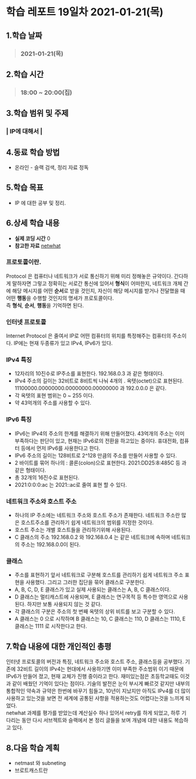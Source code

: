 # 학습 레포트 19일차 2021-01-21(목)
## 1.학습 날짜
> ### 2021-01-21(목)

## 2.학습 시간
> ### 18:00 ~ 20:00(집)

## 3.학습 범위 및 주제
### | IP에 대해서 |

## 4.동료 학습 방법
- 온라인 - 슬랙 검색, 정리 자료 정독

## 5.학습 목표
- IP 에 대한 공부 및 정리.

## 6.상세 학습 내용
- **실제 코딩 시간** 0
- **참고한 자료** [netwhat](https://www.notion.so/netwhat-f16994257d49440eacc07f8ecf7bb3ce)

### 프로토콜이란.
Protocol 은 컴퓨터나 네트워크가 서로 통신하기 위해 미리 정해놓은 규약이다. 간다하게 말하자면 그렇고 정확히는 서로간 통신에 있어서 **형식**이 어떠한지, 네트워크 개체 간에 해당 메시지를 어떤 **순서**로 받을 것인지, 자신이 해당 메시지를 받거나 전달했을 때 어떤 **행동**을 수행할 것인지의 명세가 프로토콜이다.\
즉 **형식**, **순서**, **행동**을 기억하면 된다.

### 인터넷 프로토콜
Internet Protocol 은 줄여서 IP로 어떤 컴퓨터의 위치를 특정해주는 컴퓨터의 주소이다. IP에는 현재 두종류가 있고 IPv4, IPv6가 있다.

### IPv4 특징
- 12자리의 10진수로 IP주소를 표현한다. 192.168.0.3 과 같은 형태이다.
- IPv4 주소의 길이는 32비트로 8비트씩 나눠 4개의 . 옥텟(octet)으로 표현된다. 11100000.00000000.00000000.00000000 과 192.0.0.0 은 같다.
- 각 옥텟의 표현 범위는 0 ~ 255 이다.
- 약 43억개의 주소를 사용할 수 있다.

### IPv6 특징
- IPv6는 IPv4의 주소의 한계를 해결하기 위해 만들어졌다. 43억개의 주소는 이미 부족하다는 판단이 있고, 현재는 IPv6로의 전환을 하고있는 중이다. 휴대전화, 컴퓨터 등에서 먼저 IPv6를 사용한다고 한다.
- IPv6 주소의 길이는 128비트로 2^128 만큼의 주소를 만들어 사용할 수 있다.
- 2 바이트를 묶어 하나의 : 콜론(colon)으로 표현한다. 2021:DD25:8:485C 등 과 같은 형태이다.
- 총 32개의 16진수로 표현된다.
- 2021:0:0:0:ac 는 2021::ac로 줄여 표현 할 수 있다.

### 네트워크 주소와 호스트 주소
- 하나의 IP 주소에는 네트워크 주소와 호스트 주소가 존재한다. 네트워크 주소란 많은 호스트주소를 관리하기 쉽게 네트워크의 범위를 지정한 것이다.
- 호스트 주소는 개별 호스트들을 관리하기위해 사용된다.
- C 클래스의 주소 192.168.0.2 와 192.168.0.4 는 같은 네트워크에 속하며 네트워크의 주소는 192.168.0.0이 된다.

### 클래스
- 주소를 표현하기 앞서 네트워크로 구분해 호스트를 관리하기 쉽게 네트워크 주소 표현을 사용했다. 그리고 그러한 집단을 묶어 클래스로 구분한다.
- A, B, C, D, E 클래스가 있고 실제 사용되는 클래스는 A, B, C 클래스이다.
- D 클래스는 멀티캐스트에 사용되며, E 클래스는 연구목적 등 특수한 영역으로 사용된다. 하지만 보통 사용되지 않는 것 같다.
- 각 클래스의 구분은 주소의 첫 번째 옥텟의 상위 비트를 보고 구분할 수 있다.
- A 클래스는 0 으로 시작하며 B 클래스는 10, C 클래스는 110, D 클래스는 1110, E 클래스는 1111 로 시작한다고 한다.



## 7.학습 내용에 대한 개인적인 총평
인터넷 프로토콜의 버전과 특징, 네트워크 주소와 호스트 주소, 클래스등을 공부했다. 기존에 32비트 길이의 IPv4는 현대에서 사용하기엔 이미 부족한 주소범위 이기 때문에 IPv6가 만들어 졌고, 현재 교체가 진행 중이라고 한다. 재미있는점은 초등학교때도 이것과 같이 배웠던 기억이 있다는 점이다. 기술의 발전은 눈이 부시게 빠르것 같지만 내부의 통합적인 약속과 규약은 한번에 바꾸기 힘들고, 10년이 지났지만 아직도 IPv4를 더 많이 사용하고 있는것을 보면 전 세계에 공통된 사항을 적용하는것도 어렵다는것을 느끼게 되었다.\
netwhat 과제를 평가를 받았는데 계산실수 하나 있어서 retry를 하게 되었고, 하루 기다리는 동안 다시 서브젝트와 슬랙에서 본 정리 글들을 보며 개념에 대한 내용도 복습하고 있다.

## 8.다음 학습 계획
- netmast 와 subneting
- 브로트캐스트란